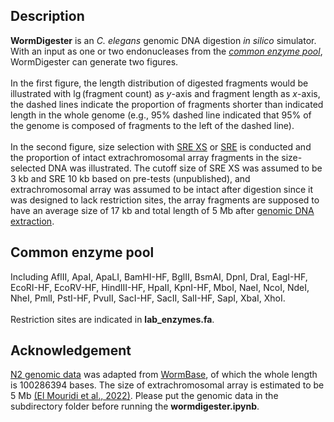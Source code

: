 ## Description
**WormDigester** is an *C. elegans* genomic DNA digestion *in silico* simulator. With an input as one or two endonucleases from the *[common enzyme pool](#Common-enzyme-pool)*, WormDigester can generate two figures.\
\
In the first figure, the length distribution of digested fragments would be illustrated with $\lg$(fragment count) as *y*-axis and fragment length as *x*-axis, the dashed lines indicate the proportion of fragments shorter than indicated length in the whole genome (e.g., 95% dashed line indicated that 95% of the genome is composed of fragments to the left of the dashed line).\
\
In the second figure, size selection with [SRE XS](https://www.circulomics.com/store/SRE-XS-kit-p480688541) or [SRE](https://www.circulomics.com/store/SRE-kit-p480686536) is conducted and the proportion of intact extrachromosomal array fragments in the size-selected DNA was illustrated. The cutoff size of SRE XS was assumed to be 3 kb and SRE 10 kb based on pre-tests (unpublished), and extrachromosomal array was assumed to be intact after digestion since it was designed to lack restriction sites, the array fragments are supposed to have an average size of 17 kb and total length of 5 Mb after [genomic DNA extraction](https://international.neb.com/products/t3010-monarch-genomic-dna-purification-kit#Product%20Information_Product%20Notes).

## Common enzyme pool
Including AflII, ApaI, ApaLI, BamHI-HF, BglII, BsmAI, DpnI, DraI, EagI-HF, EcoRI-HF, EcoRV-HF, HindIII-HF, HpaII, KpnI-HF, MboI, NaeI, NcoI, NdeI, NheI, PmlI, PstI-HF, PvuII, SacI-HF, SacII, SalI-HF, SapI, XbaI, XhoI.\
\
Restriction sites are indicated in **lab_enzymes.fa**.

## Acknowledgement
[N2 genomic data](https://www.dropbox.com/scl/fi/tf16pu1pp9no8u83d6nsj/genome.fa?rlkey=mqsyk6w31gf6s85cd38g8x5rq&dl=0) was adapted from [WormBase](https://downloads.wormbase.org/species/c_elegans/PRJNA13758/sequence/genomic/), of which the whole length is 100286394 bases. The size of extrachromosomal array is estimated to be 5 Mb [(El Mouridi et al., 2022)](http://dx.doi.org/10.1093/g3journal/jkac184). Please put the genomic data in the subdirectory folder before running the **wormdigester.ipynb**.
